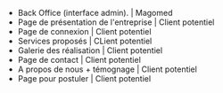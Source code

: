 - Back Office (interface admin).            | Magomed
- Page de présentation de l'entreprise      | Client potentiel
- Page de connexion                         | Client potentiel
- Services proposés                         | CLient potentiel
- Galerie des réalisation                   | Client potentiel
- Page de contact                           | Client potentiel
- A propos de nous + témognage              | Client potentiel
- Page pour postuler                        | Client potentiel
